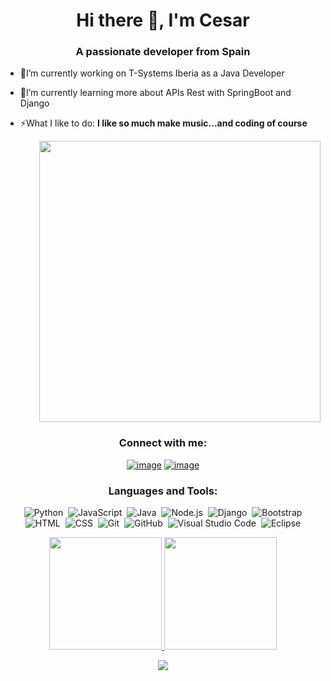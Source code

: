 
<h1 align="center">Hi there 👋, I'm Cesar </h1>
<h3 align="center">A passionate developer from Spain</h3>
<div align="left">

  
- 🔭I’m currently working on T-Systems Iberia as a Java Developer
  
- 🌱I’m currently learning more about APIs Rest with SpringBoot and Django

- ⚡What I like to do: **I like so much make music...and coding of course**
</div>
<div align="right"><img src="https://github.com/Adam-pw/Adam-pw/blob/main/animation_500_kxa883sd.gif" width="450" height="450"> </div>

<h3 align="center">Connect with me:</h3>
<div align="center">

[![image](https://img.shields.io/badge/LinkedIn-0077B5?style=for-the-badge&logo=linkedin&logoColor=white)](https://www.linkedin.com/in/cesartorrellesleon)
[![image](https://img.shields.io/badge/Gmail-D14836?style=for-the-badge&logo=gmail&logoColor=white)](mailto:cesar.torrelles.leon@gmail.com)
  
</div>

<h3 align="center">Languages and Tools:</h3>
<div align="center">

  ![Python](https://img.shields.io/badge/-Python-05122A?style=flat&logo=python)&nbsp;
  ![JavaScript](https://img.shields.io/badge/-JavaScript-05122A?style=flat&logo=javascript)&nbsp;
  ![Java](https://img.shields.io/badge/-Java-05122A?style=flat&logo=Java&logoColor=FFA518)&nbsp;
  ![Node.js](https://img.shields.io/badge/-Node.js-05122A?style=flat&logo=node.js)&nbsp;
  ![Django](https://img.shields.io/badge/-Django-05122A?style=flat&logo=django&logoColor=092E20)&nbsp;
  ![Bootstrap](https://img.shields.io/badge/-Bootstrap-05122A?style=flat&logo=bootstrap&logoColor=563D7C)\
  ![HTML](https://img.shields.io/badge/-HTML-05122A?style=flat&logo=HTML5)&nbsp;
  ![CSS](https://img.shields.io/badge/-CSS-05122A?style=flat&logo=CSS3&logoColor=1572B6)&nbsp;
  ![Git](https://img.shields.io/badge/-Git-05122A?style=flat&logo=git)&nbsp;
  ![GitHub](https://img.shields.io/badge/-GitHub-05122A?style=flat&logo=github)&nbsp;
  ![Visual Studio Code](https://img.shields.io/badge/-Visual%20Studio%20Code-05122A?style=flat&logo=visual-studio-code&logoColor=007ACC)&nbsp;
  ![Eclipse](https://img.shields.io/badge/-Eclipse-05122A?style=flat&logo=eclipse-ide&logoColor=2C2255)
</div>
<p align="center">
<a href="https://github.com/cesar-torrelles">
  <img height="180em" src="https://github-readme-stats-eight-theta.vercel.app/api?username=cesar-torrelles&show_icons=true&theme=algolia&include_all_commits=true&count_private=true"/>
  <img height="180em" src="https://github-readme-stats-eight-theta.vercel.app/api/top-langs/?username=cesar-torrelles&layout=compact&langs_count=8&theme=algolia"/>
</a>
  
</p>

<div align="center">
<img src="https://i.imgur.com/l7aWcEX.png">


</div>






